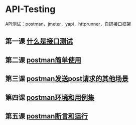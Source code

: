# API-Testing
API测试：postman，jmeter，yapi，httprunner，自研接口框架
## 第一课 [什么是接口测试](basic/lesson1.md)
## 第二课 [postman简单使用](postman/lesson2)
## 第三课 [postman发送post请求的其他场景](postman/lesson3)
## 第四课 [postman环境和用例集](postman/lesson4)
## 第五课 [postman断言和运行](postman/lesson5)